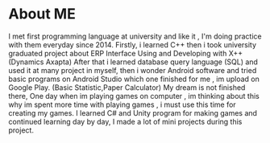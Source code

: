 # About ME
 I met first programming language at university and like it , I'm doing practice with them everyday since 2014.
Firstly, i learned C++ then i took university graduated project about ERP Interface Using and Developing with X++ (Dynamics Axapta)
After that i learned database query language (SQL) and used it at many project in myself, then i wonder Android software and tried basic programs on Android Studio which one finished for me , im upload on Google Play. (Basic Statistic,Paper Calculator)
My dream is not finished there, One day when im playing games on computer , im thinking about this why im spent more time with playing games , i must use this time for creating my games.
I learned C# and Unity program for making games and continued learning day by day, I made a lot of mini projects during this project. 

